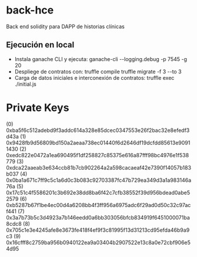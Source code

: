 # back-hce
Back end solidity para DAPP de historias clínicas

## Ejecución en local

- Instala ganache CLI y ejecuta:
    ganache-cli  --logging.debug -p 7545 -g 20  
- Despliege de contratos con:
    truffle compile
    truffle migrate -f 3 --to 3 
- Carga de datos iniciales e interconexión de contratos:
    truffle exec ./initial.js    

Private Keys
==================
(0) 0xba5f6c512adebd9f3addc614a328e85dcec0347553e26f2bac32e8efedf3d43a
(1) 0x9428fb9d56809bd150a2aeaa738ec01440f6d2646df19dcfdd85613e90911430
(2) 0xedc822e0472a1ea690495f1df258827c85375e616a87fff98bc4976e1f538779
(3) 0xdca22aaeab3e634ccb81b7cb902264a2a598cacaeaf42e7390f14057b183b037
(4) 0x0ba1a671c7ff9c5c1a6d0c3b083c92703387fc47b729ea349d3a1a983146a76a
(5) 0x17c51c4f5586201c3b692e38dd8ba6f42c7cfb38552f39d956bdead0abe52579
(6) 0xb5287b67f1be4ec00d4a6208bb4f3ff956a6975adc6f29ad0d50c32c97acf441
(7) 0x3a7b73b5c3d4923a7b146eedd0a6bb303056bfcb834919f6451000071ba8cdc8
(8) 0x705c1e3e4245afe8e3673fe418f4ef9f3c81995f13d31213cd95efda46b9a9c3
(9) 0x16cfff8c2759ba956b0940122ea9a03404b2907522e13c8a0e72cbf906e54d95